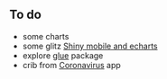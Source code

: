 ## To do
- some charts
- some glitz [Shiny mobile and echarts](https://shiny.john-coene.com/coronavirus/)
- explore [glue](https://github.com/tidyverse/glue) package
- crib from [Coronavirus](https://shiny.john-coene.com/coronavirus/) app